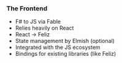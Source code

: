 ### The Frontend

- F# to JS via Fable
- Relies heavily on React
- React -> Feliz
- State management by Elmish (optional)
- Integrated with the JS ecosystem
- Bindings for existing libraries (like Feliz)